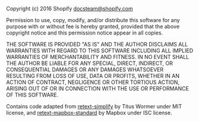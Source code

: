 Copyright (c) 2016 Shopify <docsteam@shopify.com>

Permission to use, copy, modify, and/or distribute this software for any purpose with or without fee is hereby granted, provided that the above copyright notice and this permission notice appear in all copies.

THE SOFTWARE IS PROVIDED "AS IS" AND THE AUTHOR DISCLAIMS ALL WARRANTIES WITH REGARD TO THIS SOFTWARE INCLUDING ALL IMPLIED WARRANTIES OF MERCHANTABILITY AND FITNESS. IN NO EVENT SHALL THE AUTHOR BE LIABLE FOR ANY SPECIAL, DIRECT, INDIRECT, OR CONSEQUENTIAL DAMAGES OR ANY DAMAGES WHATSOEVER RESULTING FROM LOSS OF USE, DATA OR PROFITS, WHETHER IN AN ACTION OF CONTRACT, NEGLIGENCE OR OTHER TORTIOUS ACTION, ARISING OUT OF OR IN CONNECTION WITH THE USE OR PERFORMANCE OF THIS SOFTWARE.

Contains code adapted from [retext-simplify](https://github.com/wooorm/retext-simplify) by Titus Wormer under MIT license, and [retext-mapbox-standard](https://github.com/mapbox/retext-mapbox-standard) by Mapbox under ISC license.